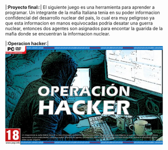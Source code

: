 |:**Proyecto final:**:|
El siguiente juego es una herramienta para aprender a programar.
Un integrante de la mafia Italiana tenia en su poder informacion confidencial del desarrollo nuclear del pais, lo cual era muy peligroso ya que esta informacion 
en manos equivocadas podria desatar una guerra nuclear, entonces dos agentes son asignados para encontar la guarida de la mafia donde se encuentran la informacion
nuclear.

|:**Operacion hacker**:|
<img src="https://github.com/jenoratot/Proyecto-Final-POO/blob/master/Imagenes%20y%20graficos/Juego%20POO.png" />     
      
